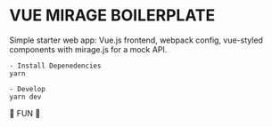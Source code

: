 # VUE MIRAGE BOILERPLATE

Simple starter web app: Vue.js frontend, webpack config, vue-styled components with mirage.js for a mock API.

    - Install Depenedencies
    yarn

    - Develop
    yarn dev

🎉 FUN 🎉